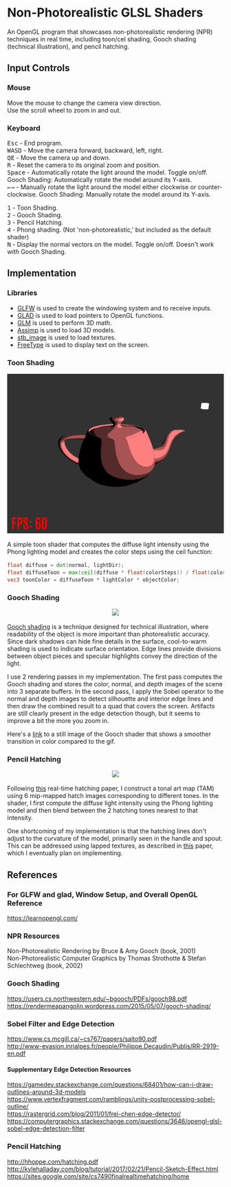 # Non-Photorealistic GLSL Shaders

An OpenGL program that showcases non-photorealistic rendering (NPR) techniques in real time, including toon/cel shading, Gooch shading (technical illustration), 
and pencil hatching.

## Input Controls

### Mouse
Move the mouse to change the camera view direction.  
Use the scroll wheel to zoom in and out.  

### Keyboard

<kbd>Esc</kbd> - End program.  
<kbd>W</kbd><kbd>A</kbd><kbd>S</kbd><kbd>D</kbd> - Move the camera forward, backward, left, right.  
<kbd>Q</kbd><kbd>E</kbd> - Move the camera up and down.  
<kbd>R</kbd> - Reset the camera to its original zoom and position.  
<kbd>Space</kbd> - Automatically rotate the light around the model. Toggle on/off. Gooch Shading: Automatically rotate the model around its Y-axis.  
<kbd>←</kbd><kbd>→</kbd> - Manually rotate the light around the model either clockwise or counter-clockwise. Gooch Shading: Manually rotate the model around its Y-axis.  
  
<kbd>1</kbd> - Toon Shading.  
<kbd>2</kbd> - Gooch Shading.  
<kbd>3</kbd> - Pencil Hatching.  
<kbd>4</kbd> - Phong shading. (Not 'non-photorealistic,' but included as the default shader)  
<kbd>N</kbd> - Display the normal vectors on the model. Toggle on/off. Doesn't work with Gooch Shading.  

## Implementation

### Libraries

- [GLFW](https://www.glfw.org/) is used to create the windowing system and to receive inputs.  
- [GLAD](https://glad.dav1d.de/) is used to load pointers to OpenGL functions.  
- [GLM](https://glm.g-truc.net/0.9.9/index.html) is used to perform 3D math.  
- [Assimp](http://www.assimp.org/) is used to load 3D models.  
- [stb_image](https://github.com/nothings/stb) is used to load textures.  
- [FreeType](https://www.freetype.org/) is used to display text on the screen.  

### Toon Shading
<p align="center">
  <img src="./Results/ToonShading.gif"/>
</p>  

A simple toon shader that computes the diffuse light intensity using the Phong lighting model and creates the color steps using the ceil function:  
```glsl
float diffuse = dot(normal, lightDir);
float diffuseToon = max(ceil(diffuse * float(colorSteps)) / float(colorSteps), 0.0);
vec3 toonColor = diffuseToon * lightColor * objectColor;
```

### Gooch Shading

<p align="center">
  <img src="./Results/GoochShadingFinal.gif"/>
</p>  

[Gooch shading](https://users.cs.northwestern.edu/~bgooch/PDFs/gooch98.pdf) is a technique designed for technical illustration, where readability of the object is more important than photorealistic accuracy. Since dark shadows can hide fine details in the surface, cool-to-warm shading is used to indicate surface orientation. Edge lines provide divisions between object pieces and specular highlights convey the direction of the light.  
  
I use 2 rendering passes in my implementation. The first pass computes the Gooch shading and stores the color, normal, and depth images of the scene into 3 separate buffers. In the second pass, I apply the Sobel operator to the normal and depth images to detect silhouette and interior edge lines and then draw the combined result to a quad that covers the screen. Artifacts are still clearly present in the edge detection though, but it seems to improve a bit the more you zoom in.  
  
Here's a [link](https://github.com/kwandrus/Non-Photorealistic-GLSL-Shaders/blob/master/Results/GoochShading.PNG) to a still image of the Gooch shader that shows a smoother transition in color compared to the gif.  

### Pencil Hatching

<p align="center">
  <img src="./Results/PencilHatchingFinal.gif"/>
</p>  

Following [this](http://hhoppe.com/hatching.pdf) real-time hatching paper, I construct a tonal art map (TAM) using 6 mip-mapped hatch images corresponding to different tones. In the shader, I first compute the diffuse light intensity using the Phong lighting model and then blend between the 2 hatching tones nearest to that intensity.  
  
One shortcoming of my implementation is that the hatching lines don't adjust to the curvature of the model, primarily seen in the handle and spout. This can be addressed using lapped textures, as described in [this](http://hhoppe.com/lapped.pdf) paper, which I eventually plan on implementing.  

## References

### For GLFW and glad, Window Setup, and Overall OpenGL Reference
https://learnopengl.com/

### NPR Resources
Non-Photorealistic Rendering by Bruce & Amy Gooch (book, 2001)  
Non-Photorealistic Computer Graphics by Thomas Strothotte & Stefan Schlechtweg (book, 2002)

### Gooch Shading
https://users.cs.northwestern.edu/~bgooch/PDFs/gooch98.pdf  
https://rendermeapangolin.wordpress.com/2015/05/07/gooch-shading/  

### Sobel Filter and Edge Detection
https://www.cs.mcgill.ca/~cs767/papers/saito90.pdf  
http://www-evasion.inrialpes.fr/people/Philippe.Decaudin/Publis/RR-2919-en.pdf  
	
#### Supplementary Edge Detection Resources
https://gamedev.stackexchange.com/questions/68401/how-can-i-draw-outlines-around-3d-models  
https://www.vertexfragment.com/ramblings/unity-postprocessing-sobel-outline/  
https://rastergrid.com/blog/2011/01/frei-chen-edge-detector/  
https://computergraphics.stackexchange.com/questions/3646/opengl-glsl-sobel-edge-detection-filter  
  
### Pencil Hatching
http://hhoppe.com/hatching.pdf  
http://kylehalladay.com/blog/tutorial/2017/02/21/Pencil-Sketch-Effect.html  
https://sites.google.com/site/cs7490finalrealtimehatching/home

